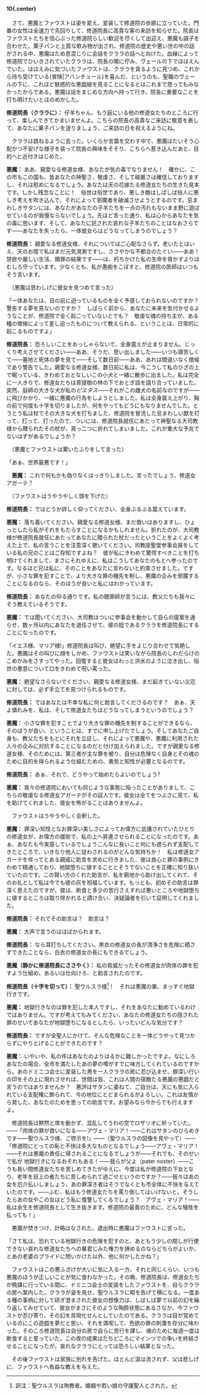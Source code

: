 #### 10{.center}

　さて、悪魔とファウストは姿を変え、変装して修道院の歩廊に立っていた。門番の女性は全速力で先回りして、修道院長に高貴な客の来訪を知らせた。院長はファウストたちを信心ぶった修道院らしい歓迎を尽くして出迎え、悪魔も調子を合わせた。菓子パンと上質な飲み物が出され、修道院の歴史や悪い世の中の話がされる中、悪魔はため息混じりに会話をクララの話へと向けた。血縁によって修道院でひいきされていたクララは、院長の隣に佇み、ヴェールの下でほほえんでいた。ほほえみに気づいたファウストは、クララを貪るように見つめ、これから待ち受けている{冒険|アバンチュール}を喜んだ、というのも、聖職のヴェールの下に、これほど魅惑的な悪戯娘を見ることになるとはこれまで思ってもみなかったからである。悪魔は話をまじめな方向へ持って行き、院長に重要なことを打ち明けたいとほのめかした。

**修道院長（クララに）：** 仔羊ちゃん、もう庭にいる他の修道女たちのところに行って、楽しんできてかまいませんよ。こちらの院長の高貴なご来訪に敬意を表して、あなたに菓子パンを送りましょう、ご来訪の日を祝えるようにね。

　クララは跳ねるように去った。いくらか言葉を交わす中で、悪魔はたいそう心配かつ不安げな様子を装って院長の興味をそそり、こちらへ惹き込んだあと、目的へと近付きはじめた。

**悪魔：** ああ、親愛なる修道女様、あなたが気の毒でなりません！　確かに、この市もこの国も、皆あなたの神聖さ、敬虔さ、そして峻厳さは確信しておりますし、それは慰めになるでしょう。あなたは天の花嫁たる修道女たちの生きた見本です。しかし残念なことに！　俗世は俗世であり、悪しき敵はしばしば俗人に悪しき考えを吹き込んで、それによって邪魔者を破滅させようとするのです。忌まわしきサタンには、あなたがあなたの子羊たちを一点の汚れもないまま野に遊ばせているのが我慢ならないでしょう。先ほど言った通り、私は心からあなたを気の毒に思います、そして、あなたに託された哀れな子羊たちのことはなおさらです――あなたを失ったら、一体彼女らはどうなってしまうのでしょう？

**修道院長：** 親愛なる修道女様、それについてはご心配なさらず。老いたとはいえ、天のお陰で私はまだ元気溌溂ですし、ささやかな不都合のたぐい――ああ！　禁欲や厳しい生活、贖罪の結果です――は、朽ちかけた私の生命を脅かすよりはむしろ守っています。少なくとも、私が愚痴をこぼすと、修道院の医師はいつもそう言います。

　（悪魔は思わしげに彼女を見つめて言った）

「一体あなたは、目の前に迫っているものを全く予感しておられないのですか？　警告する夢を見ないのですか？　しばらく前から、あなたに未来を気付かせるようなことが、修道院で全く起こっていないとでも？　敬虔な魂の持ち主が、ある種の徴候によって差し迫ったものについて教えられる、ということは、日常的に起こるものですよ」

**修道院長：** 恐ろしいことをおっしゃらないで、全身震えが止まりません。じっくり考えさせてください――ああ、そうだ、思い出しました――いつも寝苦しくて――墓地と死体の夢を見て――そして数日前――ああ、あれは間違いなく徴候であり警告でした。親愛なる修道女様、数日前に私は、今こうして私のひざの上で眠っている、きわめておとなしいこの小犬と一緒に散歩に出ました。私は完全に一人きりで、修道女たちは菩提樹の林の下でおとぎ話を語り合っていました。突然、庭師の大きな犬が私の*ピエタス*――それがこの雌犬の名前なのですが――に飛びかかり、一緒に悪魔の行為をしようとしました。私は全身震え上がり、胸の前で何度も十字を切りましたが、何をやってもどうにもなりませんでした。とうとう私は杖でその大きな犬を打ちました、修道院を冒涜した忌まわしい獣を打って、打って、打ったので、ついには、修道院長就任にあたって神聖なる大司教様から贈られたその杖が、真っ二つに折れてしまいました。これが重大な予兆でないはずがあるでしょうか？


　（悪魔とファウストは驚いたふりをして言った）

「あぁ、世界最悪です！」

　**悪魔：** これで何もかも偽りなくはっきりしました。言ったでしょう、修道女アガーテ？

　（ファウストはうやうやしく頭を下げた）

**修道院長：** ではどうか詳しく仰ってください、全身ぶるぶる震えています。

**悪魔：** 落ち着いてください。親愛なる修道女様、まだ救いはありますし、ひょっとしたら私がそれをもたらすことになるかもしれません。折れたのが、大司教様が修道院長就任にあたってあなたに贈られた杖だったということをよくよく考えた上で、私の言うことを注意深く聴いてください。司教座聖堂参事会員をしている私の兄のことはご存知ですよね？　彼が私にきわめて驚愕すべきことを打ち明けてくれまして、まさにそれゆえに、私はこうしてあなたのもとへ参ったのです。なるほど兄は私に、そのことをあなたに言わないと約束させました。ですが、小さな罪を犯すことで、より大きな罪の機先を制し、悪魔の企みを邪魔することになるのなら、そのほうが良いと私にはわかっています。

**修道院長：** あなたの仰る通りです。私の聴罪師が言うには、教父たちも我々にそう教えているそうです。

**悪魔：** では聞いてください、大司教はついに参事会を動かして自らの提案を通らせ、数ヶ月以内にあなたを退任させて、彼の姪であるクララを修道院長にすることになったのです。

「イエス様、マリア様!」修道院長は叫び、絶望に手をよじり合わせて気絶した。悪魔はその叫びに顔をしかめ、ファウストは笑いながら院長のしわだらけのこめかみをさすってやった。回復すると彼女はわっと洪水のように泣き出し、俗世の悪意について口をきわめて呪い罵った。

**悪魔：** 絶望なさらないでください、親愛なる修道女様、まだ起きていない災厄に対しては、必ず手立てを見つけられるものです。

**修道院長：** ではあなたは不幸な私に何と助言してくださるのです？　あぁ、天よ憐れみを、私は、そして修道女たちはどうなってしまうというのでしょう？

**悪魔：** 小さな罪を犯すことでより大きな罪の機先を制することができるなら、そのほうが良い、ということは、すでに申し上げたでしょう。そしてあなたご自身も、教父たちをもとにそれを立証し、それによって悪魔や、悪魔に利用された人々の企みに対抗することになるのだと付け加えられました。ですが親愛なる修道女様、そのためには、第三者が主な罪を被り、自分は危険なく自身とその魂のために目的を得られるよう仕組むための、勇気と知性が必要となるのです。

**修道院長：** あぁ、それで、どうやって始めたらよいのでしょう?

**悪魔：** 我々の修道院においても同じような事態に陥ったことがありまして、こちらの敬虔なる修道女アガーテがその証人です。彼女は全てをつぶさに見て、私を助けてくれました、彼女を怖がることはありませんよ。

　ファウストはうやうやしく会釈した。

**悪魔：** 罪深い知性となお罪深い美しさによってお偉方に庇護されていたひとりの修道女が、お偉方の援助で、私の上へ昇進させられることになったのです。あぁ、あなたも今実感しているでしょうこんなに長いこと何にも遮られず支配してきたところで、いきなり他人に従わされるのがどんな気持ちか！　私は修道女アガーテを伴ってとある親戚に助言を求めに行きました、彼は良心と罪の事例にきわめて精通しており、地獄堕ちに値することとそうでないことを正確に知り抜いていたのです。この賢い方のくれた助言が、私を窮地から助け出してくれて、そのお礼として私は今でも彼の灰を祝福しています。もっとも、初めその助言は罪深く思えたのですが、彼は、断食と多少の苦行さえすれば悪いところや地獄堕ちに値するところは取り除かれると請け合い、決疑論者を引いて証明してくれました。

**修道院長：** それでその助言は？　助言は？

**悪魔：** 大声で言うのははばかられます。

**修道院長：** なら耳打ちしてください。黒衣の修道女の長が清浄さを危険に晒さずできたことなら、白衣の修道女の長にもできるでしょう。

**悪魔（静かに修道院長にささやく）：** 私の脅威だったその修道女が肉体の罪を犯すよう仕組め、あるいは仕向けろ、と助言されたのです。

**修道院長（十字を切って）：** 聖ウルスラ様[^1]！　それは悪魔の業、まっすぐ地獄行きです。
[^1]:訳注：聖ウルスラは殉教者。婚姻や若い娘の守護聖人とされた。


**悪魔：** 地獄行きなのは罪を犯した本人ですし、それをあなたに勧めているわけではありません。ですが考えてもみてください、あなたの修道女たちの隠された罪のせいであなたが地獄堕ちになるとしたら、いったいどんな気分です？

**修道院長：** ですが全聖人にかけて、そんな危険なことを一体どうやって見つからずにやりとげることができたのです？

**悪魔：** いやいや、私の件はあなたのよりはるかに難しかったですよ。なにしろあなたの場合、全市を満たしたあの夢の噂がすでに味方してくれているのですから。あのドミニコ会士に変装した男を一人クララの房に忍び込ませ、罪深い行いの印をその上に現れさせれば、世間は皆、これは人間の宿敵たる悪魔の悪戯だと言うのではありませんか？　悪評はサタンに委ねて、ご自分は、天にも気に入られている支配権に飾られて、今の地位にとどまられるがよろしい。これは友情から発した、あなたのためを思っての助言です。お望みなら今からでも行えますよ。

　修道院長は黙然と席を動かず、混乱してうわの空でロザリオに祈っていた。――「肉体の罪が救いになる――アヴェ・マリア！――これはサタンのひらめきです――聖ウルスラ様、ご啓示を!」――（聖ウルスラの図像を見やって）――「修道院にとっての恥と不快は多大なものとなるでしょう――アヴェ・マリア！――それは悪魔の責任に帰されることになるでしょうが――それでも、そのせいで私が
地獄行きになるおそれもある！――我らが父よ（pater noster）――こうも長い間修道女たちを苦しめてきたがゆえに、今度は私が修道院の下女となり、老年を目上の者たちに苦しめられて過ごせというのですか？――我々はあの女を厄介払いしましょう、あの罪深き者はそうでなくとも市全体に不快を与えていたのです。――ふむ、私はもう修道女たちを罵り倒してはいけないと。そうしたらあの女やこの女はどう私に復讐してくるでしょう？　アヴェ・マリア！――私は余生を修道院長として生き抜きます。修道院の最善のために、どんな犠牲を払っても！」

　悪魔が焚きつけ、計略はなされた。退出時に悪魔はファウストに言った。

「さて私は、恐れている地獄行きの危険を犯すのと、あともう少しの間しが行使できない哀れな修道女たちへの暴君じみた権力を諦めるのならどちらがよいか、とあの老婆のプライドに問いかけた以外、他に何かしたかね？」

　ファウストはこの悪ふざけが大いに気に入る一方、それと同じくらい、いつも悪魔のほうが正しいことが気に食わなかった。その晩、修道院長は、修道女たちが晩課に行っている間に、ドミニコ会士の変装をしたファウストを、自らクララの房へ案内した。クララが姿を見せ、聖ウルスラに暇を告げて横になる。一度ある種の事柄に対して研ぎ澄まされた彼女の想像力は、しばしば夢で以前の幻を繰り返してみせていて、彼女がまさにそのような陶酔状態にあるさなか、今ファウストが忍び寄り、その幻を具現化せんとしていたのである。クララは目が覚めているのにこの遊戯を夢だと思い、それを満喫して、色欲の罪の刺激を存分に味わった。そのころ修道院長は自分の房で自らに苦行を課し、魂のために毎週一度は断食すると誓っていた。この夜の成果はたちどころにマインツでの争いを終結させることになったが、哀れなクララにとっては恐ろしい結果となった。

　その後ファウストは家族に別れを告げた。ほとんど涙は流されず、父は悲しげに、ファウストへ有益な教えを与えた。
